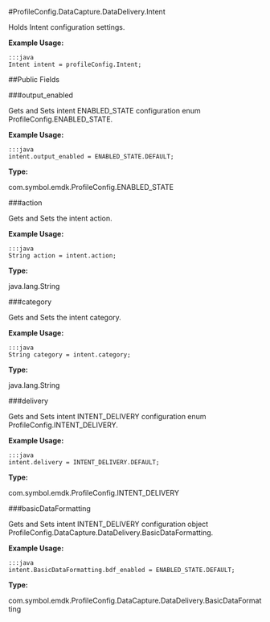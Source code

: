 #ProfileConfig.DataCapture.DataDelivery.Intent

Holds Intent configuration settings.
 
 

**Example Usage:**
	
	:::java	
	Intent intent = profileConfig.Intent;


##Public Fields

###output_enabled

Gets and Sets intent ENABLED_STATE configuration enum  ProfileConfig.ENABLED_STATE.
 
 

**Example Usage:**
	
	:::java	
	intent.output_enabled = ENABLED_STATE.DEFAULT;


**Type:**

com.symbol.emdk.ProfileConfig.ENABLED_STATE

###action

Gets and Sets the intent action.
 
 

**Example Usage:**
	
	:::java	
	String action = intent.action;


**Type:**

java.lang.String

###category

Gets and Sets the intent category.
 
 

**Example Usage:**
	
	:::java	
	String category = intent.category;


**Type:**

java.lang.String

###delivery

Gets and Sets intent INTENT_DELIVERY configuration enum  ProfileConfig.INTENT_DELIVERY.
 
 

**Example Usage:**
	
	:::java	
	intent.delivery = INTENT_DELIVERY.DEFAULT;


**Type:**

com.symbol.emdk.ProfileConfig.INTENT_DELIVERY

###basicDataFormatting

Gets and Sets intent INTENT_DELIVERY configuration object  ProfileConfig.DataCapture.DataDelivery.BasicDataFormatting.
 
 

**Example Usage:**
	
	:::java	
	intent.BasicDataFormatting.bdf_enabled = ENABLED_STATE.DEFAULT;


**Type:**

com.symbol.emdk.ProfileConfig.DataCapture.DataDelivery.BasicDataFormatting

